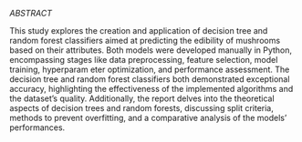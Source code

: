 *ABSTRACT*

This study explores the creation and application of decision tree and random forest classifiers aimed
 at predicting the edibility of mushrooms based on their attributes. Both models were developed manually
 in Python, encompassing stages like data preprocessing, feature selection, model training, hyperparam
eter optimization, and performance assessment. The decision tree and random forest classifiers both
 demonstrated exceptional accuracy, highlighting the effectiveness of the implemented algorithms and
 the dataset’s quality. Additionally, the report delves into the theoretical aspects of decision trees and
 random forests, discussing split criteria, methods to prevent overfitting, and a comparative analysis of
 the models’ performances.

